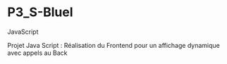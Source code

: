 # P3_S-Bluel
JavaScript

Projet Java Script : Réalisation du Frontend pour un affichage dynamique avec appels au Back
